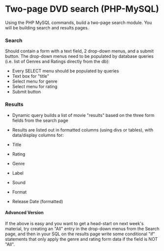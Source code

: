 Two-page DVD search (PHP-MySQL)  
=========

Using the PHP MySQL commands, build a two-page search module. You will be building search and results pages. 

### Search

Should contain a form with a text field, 2 drop-down menus, and a submit button. The drop-down menus need to be populated by database queries (i.e. list of Genres and Ratings directly from the db):

* Every SELECT menu should be populated by queries
* Text box for "title"
* Select menu for genre
* Select menu for rating
* Submit button


### Results

* Dynamic query builds a list of movie "results" based on the three form fields from the search page
* Results are listed out in formatted columns (using divs or tables), with data/display columns for:

* Title
* Rating
* Genre
* Label
* Sound
* Format
* Release Date (formatted)


#### Advanced Version

If the above is easy and you want to get a head-start on next week's material, try creating an "All" entry in the drop-down menus from the Search page, and then in your SQL on the results page write some conditional "if" statements that only apply the genre and rating form data if the field is NOT "All".  